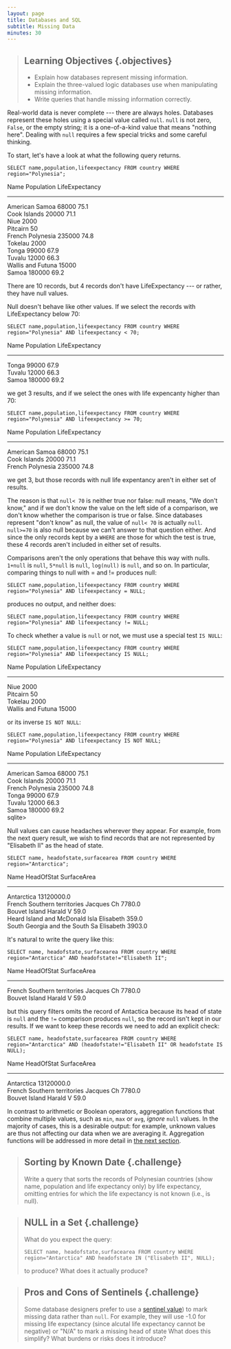 ```yaml
---
layout: page
title: Databases and SQL
subtitle: Missing Data
minutes: 30
---
```

> ## Learning Objectives {.objectives}
>
> *   Explain how databases represent missing information.
> *   Explain the three-valued logic databases use when manipulating missing information.
> *   Write queries that handle missing information correctly.

Real-world data is never complete --- there are always holes.
Databases represent these holes using a special value called `null`.
`null` is not zero, `False`, or the empty string;
it is a one-of-a-kind value that means "nothing here".
Dealing with `null` requires a few special tricks
and some careful thinking.

To start, let's have a look at what the following query returns.

~~~ {.sql}
SELECT name,population,lifeexpectancy FROM country WHERE region="Polynesia";
~~~

Name                            Population  LifeExpectancy 
------------------------------  ----------  ---------------
American Samoa                  68000       75.1           
Cook Islands                    20000       71.1           
Niue                            2000                       
Pitcairn                        50                         
French Polynesia                235000      74.8           
Tokelau                         2000                       
Tonga                           99000       67.9           
Tuvalu                          12000       66.3           
Wallis and Futuna               15000                      
Samoa                           180000      69.2   


There are 10 records, but 4 records don't have LifeExpectancy --- or rather, they have null values.

Null doesn't behave like other values.
If we select the records with LifeExpectancy below 70:

~~~ {.sql}
SELECT name,population,lifeexpectancy FROM country WHERE region="Polynesia" AND lifeexpectancy < 70;
~~~

Name                            Population  LifeExpectancy 
------------------------------  ----------  ---------------
Tonga                           99000       67.9           
Tuvalu                          12000       66.3           
Samoa                           180000      69.2

we get 3 results,
and if we select the ones with life expencanty higher than 70:

~~~ {.sql}
SELECT name,population,lifeexpectancy FROM country WHERE region="Polynesia" AND lifeexpectancy >= 70;
~~~

Name                            Population  LifeExpectancy 
------------------------------  ----------  ---------------
American Samoa                  68000       75.1           
Cook Islands                    20000       71.1           
French Polynesia                235000      74.8   

we get 3,
but those records with null life expentancy aren't in either set of results.

The reason is that
`null< 70`
is neither true nor false:
null means, "We don't know,"
and if we don't know the value on the left side of a comparison,
we don't know whether the comparison is true or false.
Since databases represent "don't know" as null,
the value of `null< 70`
is actually `null`.
`null>=70` is also null
because we can't answer to that question either.
And since the only records kept by a `WHERE`
are those for which the test is true,
these 4 records aren't included in either set of results.

Comparisons aren't the only operations that behave this way with nulls.
`1+null` is `null`,
`5*null` is `null`,
`log(null)` is `null`,
and so on.
In particular,
comparing things to null with = and != produces null:

~~~ {.sql}
SELECT name,population,lifeexpectancy FROM country WHERE region="Polynesia" AND lifeexpectancy = NULL;
~~~

produces no output, and neither does:

~~~ {.sql}
SELECT name,population,lifeexpectancy FROM country WHERE region="Polynesia" AND lifeexpectancy != NULL;
~~~

To check whether a value is `null` or not,
we must use a special test `IS NULL`:

~~~ {.sql}
SELECT name,population,lifeexpectancy FROM country WHERE region="Polynesia" AND lifeexpectancy IS NULL;
~~~

Name                            Population  LifeExpectancy 
------------------------------  ----------  ---------------
Niue                            2000                       
Pitcairn                        50                         
Tokelau                         2000                       
Wallis and Futuna               15000   

or its inverse `IS NOT NULL`:

~~~ {.sql}
SELECT name,population,lifeexpectancy FROM country WHERE region="Polynesia" AND lifeexpectancy IS NOT NULL;
~~~

Name                            Population  LifeExpectancy 
------------------------------  ----------  ---------------
American Samoa                  68000       75.1           
Cook Islands                    20000       71.1           
French Polynesia                235000      74.8           
Tonga                           99000       67.9           
Tuvalu                          12000       66.3           
Samoa                           180000      69.2           
sqlite> 


Null values can cause headaches wherever they appear.
For example, from the next query result, we wish to find records that are not represented by "Elisabeth II" as the head of state.

~~~ {.sql}
SELECT name, headofstate,surfacearea FROM country WHERE region="Antarctica";
~~~

Name                            HeadOfStat  SurfaceArea    
------------------------------  ----------  ---------------
Antarctica                                  13120000.0     
French Southern territories     Jacques Ch  7780.0         
Bouvet Island                   Harald V    59.0           
Heard Island and McDonald Isla  Elisabeth   359.0          
South Georgia and the South Sa  Elisabeth   3903.0 

It's natural to write the query like this:

~~~ {.sql}
SELECT name, headofstate,surfacearea FROM country WHERE region="Antarctica" AND headofstate!="Elisabeth II";
~~~

Name                            HeadOfStat  SurfaceArea    
------------------------------  ----------  ---------------
French Southern territories     Jacques Ch  7780.0         
Bouvet Island                   Harald V    59.0    

but this query filters omits the record of Antactica because its head of state is `null` and 
the `!=` comparison produces `null`,
so the record isn't kept in our results.
If we want to keep these records
we need to add an explicit check:

~~~ {.sql}
SELECT name, headofstate,surfacearea FROM country WHERE region="Antarctica" AND (headofstate!="Elisabeth II" OR headofstate IS NULL);
~~~

Name                            HeadOfStat  SurfaceArea    
------------------------------  ----------  ---------------
Antarctica                                  13120000.0     
French Southern territories     Jacques Ch  7780.0         
Bouvet Island                   Harald V    59.0 


In contrast to arithmetic or Boolean operators, aggregation functions that combine multiple values, such as `min`, `max` or `avg`, *ignore* `null` values. In the majority of cases, this is a desirable output: for example, unknown values are thus not affecting our data when we are averaging it. Aggregation functions will be addressed in more detail in [the next section](06-agg.html).

> ## Sorting by Known Date {.challenge}
>
> Write a query that sorts the records of Polynesian countries (show name, population and life expectancy only) by life expectancy,
> omitting entries for which the life expectancy is not known
> (i.e., is null).

> ## NULL in a Set {.challenge}
>
> What do you expect the query:
>
> ~~~ {.sql}
> SELECT name, headofstate,surfacearea FROM country WHERE region="Antarctica" AND headofstate IN ("Elisabeth II", NULL);
> ~~~
>
> to produce?
> What does it actually produce?

> ## Pros and Cons of Sentinels {.challenge}
>
> Some database designers prefer to use
> a [sentinel value](reference.html#sentinel-value))
> to mark missing data rather than `null`.
> For example,
> they will use -1.0 for missing life expectancy (since alcutal life expectancy cannot be negative)
> or "N/A" to mark a missing head of state
> What does this simplify?
> What burdens or risks does it introduce?
